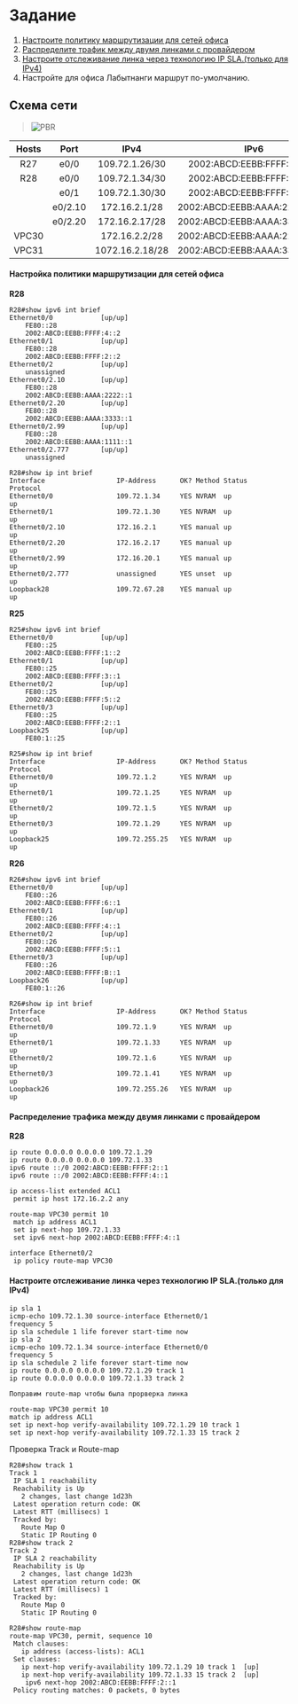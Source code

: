 # Задание

1. [Настроите политику маршрутизации для сетей офиса](https://github.com/pekitel/OTUS-Network/blob/main/%D0%94%D0%BE%D0%BC%D0%B0%D1%88%D0%BD%D0%B8%D0%B5%20%D1%80%D0%B0%D0%B1%D0%BE%D1%82%D1%8B/%D0%9F%D1%80%D0%B0%D0%BA%D1%82%D0%B8%D1%87%D0%B5%D1%81%D0%BA%D0%B0%D1%8F%20%D1%80%D0%B0%D0%B1%D0%BE%D1%82%D0%B0/PBR/README.md#%D0%BD%D0%B0%D1%81%D1%82%D1%80%D0%BE%D0%B9%D0%BA%D0%B0-%D0%BF%D0%BE%D0%BB%D0%B8%D1%82%D0%B8%D0%BA%D0%B8-%D0%BC%D0%B0%D1%80%D1%88%D1%80%D1%83%D1%82%D0%B8%D0%B7%D0%B0%D1%86%D0%B8%D0%B8-%D0%B4%D0%BB%D1%8F-%D1%81%D0%B5%D1%82%D0%B5%D0%B9-%D0%BE%D1%84%D0%B8%D1%81%D0%B0) 
2. [Распределите трафик между двумя линками с провайдером](https://github.com/pekitel/OTUS-Network/blob/main/%D0%94%D0%BE%D0%BC%D0%B0%D1%88%D0%BD%D0%B8%D0%B5%20%D1%80%D0%B0%D0%B1%D0%BE%D1%82%D1%8B/%D0%9F%D1%80%D0%B0%D0%BA%D1%82%D0%B8%D1%87%D0%B5%D1%81%D0%BA%D0%B0%D1%8F%20%D1%80%D0%B0%D0%B1%D0%BE%D1%82%D0%B0/PBR/README.md#%D1%80%D0%B0%D1%81%D0%BF%D1%80%D0%B5%D0%B4%D0%B5%D0%BB%D0%B5%D0%BD%D0%B8%D0%B5-%D1%82%D1%80%D0%B0%D1%84%D0%B8%D0%BA%D0%B0-%D0%BC%D0%B5%D0%B6%D0%B4%D1%83-%D0%B4%D0%B2%D1%83%D0%BC%D1%8F-%D0%BB%D0%B8%D0%BD%D0%BA%D0%B0%D0%BC%D0%B8-%D1%81-%D0%BF%D1%80%D0%BE%D0%B2%D0%B0%D0%B9%D0%B4%D0%B5%D1%80%D0%BE%D0%BC)
3. [Настроите отслеживание линка через технологию IP SLA.(только для IPv4)](https://github.com/pekitel/OTUS-Network/blob/main/%D0%94%D0%BE%D0%BC%D0%B0%D1%88%D0%BD%D0%B8%D0%B5%20%D1%80%D0%B0%D0%B1%D0%BE%D1%82%D1%8B/%D0%9F%D1%80%D0%B0%D0%BA%D1%82%D0%B8%D1%87%D0%B5%D1%81%D0%BA%D0%B0%D1%8F%20%D1%80%D0%B0%D0%B1%D0%BE%D1%82%D0%B0/PBR/README.md#%D0%BD%D0%B0%D1%81%D1%82%D1%80%D0%BE%D0%B8%D1%82%D0%B5-%D0%BE%D1%82%D1%81%D0%BB%D0%B5%D0%B6%D0%B8%D0%B2%D0%B0%D0%BD%D0%B8%D0%B5-%D0%BB%D0%B8%D0%BD%D0%BA%D0%B0-%D1%87%D0%B5%D1%80%D0%B5%D0%B7-%D1%82%D0%B5%D1%85%D0%BD%D0%BE%D0%BB%D0%BE%D0%B3%D0%B8%D1%8E-ip-sla%D1%82%D0%BE%D0%BB%D1%8C%D0%BA%D0%BE-%D0%B4%D0%BB%D1%8F-ipv4)
4. Настройте для офиса Лабытнанги маршрут по-умолчанию.

## Схема сети

>![PBR](https://user-images.githubusercontent.com/112701413/202007855-9d8966fb-5fa7-4222-b336-f212bfac81a1.jpg)



| Hosts     | Port    | IPv4             | IPv6                           | Примечание      | Регион     |
|:---------:|:-------:|:----------------:|:------------------------------:|:---------------:|:----------:|
| R27       | e0/0    | 109.72.1.26/30   | 2002:ABCD:EEBB:FFFF:3::2/80    | R25(Triada)     | Лабытнанги |
| R28       | e0/0    | 109.72.1.34/30   | 2002:ABCD:EEBB:FFFF:4::2/80    | R26(Triada)     | Чокурдах   |
|           | e0/1    | 109.72.1.30/30   | 2002:ABCD:EEBB:FFFF:2::2/80    | R25(Triada)     |            |
|           | e0/2.10 | 172.16.2.1/28    | 2002:ABCD:EEBB:AAAA:2222::1/80 | SW29(Chukordah) |            |
|           | e0/2.20 | 172.16.2.17/28   | 2002:ABCD:EEBB:AAAA:3333::1/80 | SW29(Chukordah) |            |
| VPC30     |         | 172.16.2.2/28    | 2002:ABCD:EEBB:AAAA:2222::2/80 |                 |            |
| VPC31     |         | 1072.16.2.18/28  | 2002:ABCD:EEBB:AAAA:3333::2/80 |                 |            |


#### Настройка политики маршрутизации для сетей офиса

**R28**

```
R28#show ipv6 int brief
Ethernet0/0            [up/up]
    FE80::28
    2002:ABCD:EEBB:FFFF:4::2
Ethernet0/1            [up/up]
    FE80::28
    2002:ABCD:EEBB:FFFF:2::2
Ethernet0/2            [up/up]
    unassigned
Ethernet0/2.10         [up/up]
    FE80::28
    2002:ABCD:EEBB:AAAA:2222::1
Ethernet0/2.20         [up/up]
    FE80::28
    2002:ABCD:EEBB:AAAA:3333::1
Ethernet0/2.99         [up/up]
    FE80::28
    2002:ABCD:EEBB:AAAA:1111::1
Ethernet0/2.777        [up/up]
    unassigned
```

```
R28#show ip int brief
Interface                  IP-Address      OK? Method Status                Protocol
Ethernet0/0                109.72.1.34     YES NVRAM  up                    up      
Ethernet0/1                109.72.1.30     YES NVRAM  up                    up      
Ethernet0/2.10             172.16.2.1      YES manual up                    up      
Ethernet0/2.20             172.16.2.17     YES manual up                    up      
Ethernet0/2.99             172.16.20.1     YES manual up                    up      
Ethernet0/2.777            unassigned      YES unset  up                    up      
Loopback28                 109.72.67.28    YES manual up                    up 
```

**R25**

```
R25#show ipv6 int brief 
Ethernet0/0            [up/up]
    FE80::25
    2002:ABCD:EEBB:FFFF:1::2
Ethernet0/1            [up/up]
    FE80::25
    2002:ABCD:EEBB:FFFF:3::1
Ethernet0/2            [up/up]
    FE80::25
    2002:ABCD:EEBB:FFFF:5::2
Ethernet0/3            [up/up]
    FE80::25
    2002:ABCD:EEBB:FFFF:2::1
Loopback25             [up/up]
    FE80:1::25
```
```
R25#show ip int brief   
Interface                  IP-Address      OK? Method Status                Protocol
Ethernet0/0                109.72.1.2      YES NVRAM  up                    up      
Ethernet0/1                109.72.1.25     YES NVRAM  up                    up      
Ethernet0/2                109.72.1.5      YES NVRAM  up                    up      
Ethernet0/3                109.72.1.29     YES NVRAM  up                    up      
Loopback25                 109.72.255.25   YES NVRAM  up                    up      
```


**R26**

```
R26#show ipv6 int brief 
Ethernet0/0            [up/up]
    FE80::26
    2002:ABCD:EEBB:FFFF:6::1
Ethernet0/1            [up/up]
    FE80::26
    2002:ABCD:EEBB:FFFF:4::1
Ethernet0/2            [up/up]
    FE80::26
    2002:ABCD:EEBB:FFFF:5::1
Ethernet0/3            [up/up]
    FE80::26
    2002:ABCD:EEBB:FFFF:B::1
Loopback26             [up/up]
    FE80:1::26
```
```
R26#show ip int brief   
Interface                  IP-Address      OK? Method Status                Protocol
Ethernet0/0                109.72.1.9      YES NVRAM  up                    up      
Ethernet0/1                109.72.1.33     YES NVRAM  up                    up      
Ethernet0/2                109.72.1.6      YES NVRAM  up                    up      
Ethernet0/3                109.72.1.41     YES NVRAM  up                    up      
Loopback26                 109.72.255.26   YES NVRAM  up                    up  
```

#### Распределение трафика между двумя линками с провайдером

**R28**
```
ip route 0.0.0.0 0.0.0.0 109.72.1.29
ip route 0.0.0.0 0.0.0.0 109.72.1.33
ipv6 route ::/0 2002:ABCD:EEBB:FFFF:2::1
ipv6 route ::/0 2002:ABCD:EEBB:FFFF:4::1

ip access-list extended ACL1
 permit ip host 172.16.2.2 any

route-map VPC30 permit 10
 match ip address ACL1
 set ip next-hop 109.72.1.33
 set ipv6 next-hop 2002:ABCD:EEBB:FFFF:4::1
 
interface Ethernet0/2
 ip policy route-map VPC30
 ```
 
 #### Настроите отслеживание линка через технологию IP SLA.(только для IPv4)
 ```
ip sla 1
 icmp-echo 109.72.1.30 source-interface Ethernet0/1
 frequency 5
ip sla schedule 1 life forever start-time now
ip sla 2
 icmp-echo 109.72.1.34 source-interface Ethernet0/0
 frequency 5
ip sla schedule 2 life forever start-time now
ip route 0.0.0.0 0.0.0.0 109.72.1.29 track 1
ip route 0.0.0.0 0.0.0.0 109.72.1.33 track 2

Поправим route-map чтобы была прорверка линка

route-map VPC30 permit 10
 match ip address ACL1
 set ip next-hop verify-availability 109.72.1.29 10 track 1
 set ip next-hop verify-availability 109.72.1.33 15 track 2
 ```
 Проверка Track и Route-map
 ```
R28#show track 1
Track 1
  IP SLA 1 reachability
  Reachability is Up
    2 changes, last change 1d23h
  Latest operation return code: OK
  Latest RTT (millisecs) 1
  Tracked by:
    Route Map 0
    Static IP Routing 0
R28#show track 2
Track 2
  IP SLA 2 reachability
  Reachability is Up
    2 changes, last change 1d23h
  Latest operation return code: OK
  Latest RTT (millisecs) 1
  Tracked by:
    Route Map 0
    Static IP Routing 0
    
R28#show route-map 
route-map VPC30, permit, sequence 10
  Match clauses:
    ip address (access-lists): ACL1 
  Set clauses:
    ip next-hop verify-availability 109.72.1.29 10 track 1  [up]
    ip next-hop verify-availability 109.72.1.33 15 track 2  [up]
     ipv6 next-hop 2002:ABCD:EEBB:FFFF:2::1
  Policy routing matches: 0 packets, 0 bytes
